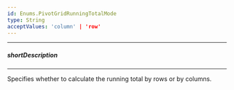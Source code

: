 ```yaml
---
id: Enums.PivotGridRunningTotalMode
type: String
acceptValues: 'column' | 'row'
---
```

---
##### shortDescription
<!-- Description goes here -->

---
<!-- Description goes here -->
Specifies whether to calculate the running total by rows or by columns.